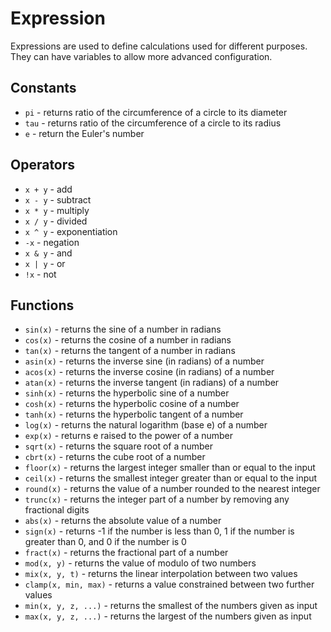 # Expression

Expressions are used to define calculations used for different purposes. They can have variables to allow more advanced configuration.

## Constants

- `pi` - returns ratio of the circumference of a circle to its diameter
- `tau` - returns ratio of the circumference of a circle to its radius
- `e` - return the Euler's number

## Operators

- `x + y` - add
- `x - y` - subtract
- `x * y` - multiply
- `x / y` - divided
- `x ^ y` - exponentiation
- `-x` - negation
- `x & y` - and
- `x | y` - or
- `!x` - not

## Functions

- `sin(x)` - returns the sine of a number in radians
- `cos(x)` - returns the cosine of a number in radians
- `tan(x)` - returns the tangent of a number in radians
- `asin(x)` - returns the inverse sine (in radians) of a number
- `acos(x)` - returns the inverse cosine (in radians) of a number
- `atan(x)` - returns the inverse tangent (in radians) of a number
- `sinh(x)` - returns the hyperbolic sine of a number
- `cosh(x)` - returns the hyperbolic cosine of a number
- `tanh(x)` - returns the hyperbolic tangent of a number
- `log(x)` - returns the natural logarithm (base e) of a number
- `exp(x)` - returns e raised to the power of a number
- `sqrt(x)` - returns the square root of a number
- `cbrt(x)` - returns the cube root of a number
- `floor(x)` - returns the largest integer smaller than or equal to the input
- `ceil(x)` - returns the smallest integer greater than or equal to the input
- `round(x)` - returns the value of a number rounded to the nearest integer
- `trunc(x)` - returns the integer part of a number by removing any fractional digits
- `abs(x)` - returns the absolute value of a number
- `sign(x)` - returns -1 if the number is less than 0, 1 if the number is greater than 0, and 0 if the number is 0
- `fract(x)` - returns the fractional part of a number
- `mod(x, y)` - returns the value of modulo of two numbers
- `mix(x, y, t)` - returns the linear interpolation between two values
- `clamp(x, min, max)` - returns a value constrained between two further values
- `min(x, y, z, ...)` - returns the smallest of the numbers given as input
- `max(x, y, z, ...)` - returns the largest of the numbers given as input
